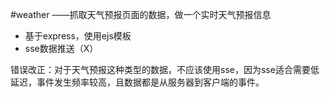 #weather
——抓取天气预报页面的数据，做一个实时天气预报信息

- 基于express，使用ejs模板
- sse数据推送（X）


 错误改正：对于天气预报这种类型的数据，不应该使用sse，因为sse适合需要低延迟，事件发生频率较高，且数据都是从服务器到客户端的事件。